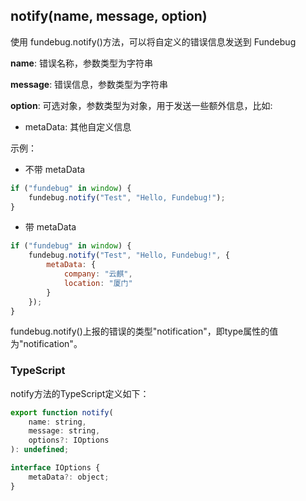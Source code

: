 ## notify(name, message, option)

使用 fundebug.notify()方法，可以将自定义的错误信息发送到 Fundebug

**name**: 错误名称，参数类型为字符串

**message**: 错误信息，参数类型为字符串

**option**: 可选对象，参数类型为对象，用于发送一些额外信息，比如:

   <!-- - severity: 错误的严重程度，例如：`error`，`warning`，`notification` -->
   <!-- - user: 用户信息，包含name与email属性 -->

-   metaData: 其他自定义信息

示例：

-   不带 metaData

```js
if ("fundebug" in window) {
    fundebug.notify("Test", "Hello, Fundebug!");
}
```

-   带 metaData

```js
if ("fundebug" in window) {
    fundebug.notify("Test", "Hello, Fundebug!", {
        metaData: {
            company: "云麒",
            location: "厦门"
        }
    });
}
```

fundebug.notify()上报的错误的类型"notification"，即type属性的值为"notification"。

### TypeScript

notify方法的TypeScript定义如下：

```js
export function notify(
    name: string,
    message: string,
    options?: IOptions
): undefined;

interface IOptions {
    metaData?: object;
}
```